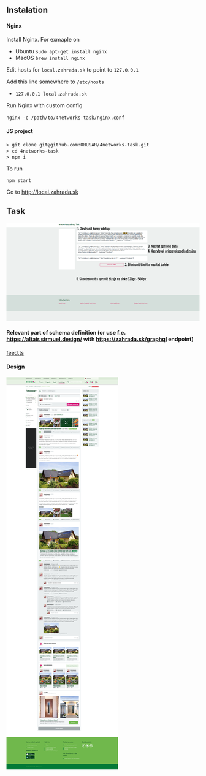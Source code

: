 ## Instalation

#### Nginx

Install Nginx. For exmaple on

- Ubuntu
  `sudo apt-get install nginx`
- MacOS
  `brew install nginx`

Edit hosts for `local.zahrada.sk` to point to `127.0.0.1`

Add this line somewhere to `/etc/hosts`

- `127.0.0.1 local.zahrada.sk`

Run Nginx with custom config

`nginx -c /path/to/4networks-task/nginx.conf`

#### JS project

```
> git clone git@github.com:OHUSAR/4networks-task.git
> cd 4networks-task
> npm i
```

To run

```
npm start
```

Go to http://local.zahrada.sk

## Task

![zadanie](./zadanie.png)

#### Relevant part of schema definition (or use f.e. https://altair.sirmuel.design/ with https://zahrada.sk/graphql endpoint)

[feed.ts](./feed.ts)

#### Design

![dizajn](./dizajn.png)
